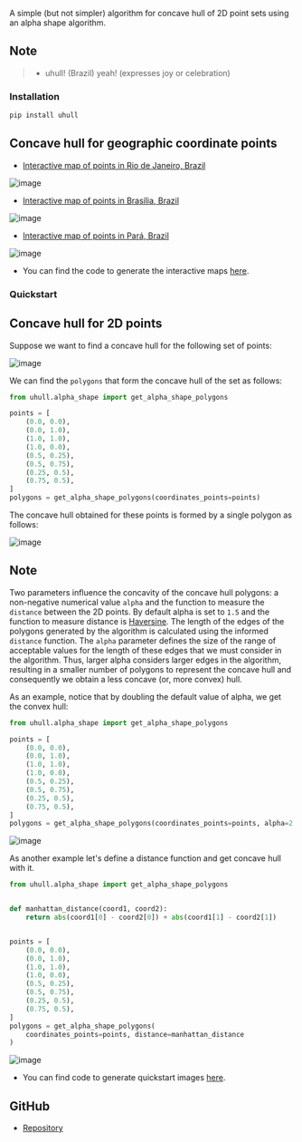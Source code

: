 A simple (but not simpler) algorithm for concave hull of 2D point sets
using an alpha shape algorithm.

Note
----

> -   uhull! (Brazil) yeah! (expresses joy or celebration)

### Installation

```bash
pip install uhull
```

Concave hull for geographic coordinate points
---------------------------------------------

-   [Interactive map of points in Rio de Janeiro, Brazil](data/maps/points_rio_de_janeiro_brazil.html)

![image](data/img/points_rio_de_janeiro_brazil.png)

-   [Interactive map of points in Brasília, Brazil](data/maps/points_brasilia_brazil.html)

![image](data/img/points_brasilia_brazil.png)

-   [Interactive map of points in Pará, Brazil](data/maps/points_para_brazil.html)

![image](data/img/points_para_brazil.png)

-   You can find the code to generate the interactive maps
    [here](data/ipynb/concave_hull_geographic_coordinates.ipynb).

### Quickstart

Concave hull for 2D points
--------------------------

Suppose we want to find a concave hull for the following set of points:

![image](data/img/set_of_points.png)

We can find the `polygons` that form the concave hull of the set as
follows:

```python
from uhull.alpha_shape import get_alpha_shape_polygons

points = [
    (0.0, 0.0),
    (0.0, 1.0),
    (1.0, 1.0),
    (1.0, 0.0),
    (0.5, 0.25),
    (0.5, 0.75),
    (0.25, 0.5),
    (0.75, 0.5),
]
polygons = get_alpha_shape_polygons(coordinates_points=points)
```

The concave hull obtained for these points is formed by a single polygon
as follows:

![image](data/img/concave_hull_points_set.png)

Note
----

Two parameters influence the concavity of the concave hull polygons: a
non-negative numerical value `alpha` and the function to measure the
`distance` between the 2D points. By default alpha is set to `1.5` and
the function to measure distance is
[Haversine](https://en.wikipedia.org/wiki/Haversine_formula). The length
of the edges of the polygons generated by the algorithm is calculated
using the informed `distance` function. The `alpha` parameter defines
the size of the range of acceptable values for the length of these edges
that we must consider in the algorithm. Thus, larger alpha considers
larger edges in the algorithm, resulting in a smaller number of polygons
to represent the concave hull and consequently we obtain a less concave
(or, more convex) hull.

As an example, notice that by doubling the default value of alpha, we
get the convex hull:

```python
from uhull.alpha_shape import get_alpha_shape_polygons

points = [
    (0.0, 0.0),
    (0.0, 1.0),
    (1.0, 1.0),
    (1.0, 0.0),
    (0.5, 0.25),
    (0.5, 0.75),
    (0.25, 0.5),
    (0.75, 0.5),
]
polygons = get_alpha_shape_polygons(coordinates_points=points, alpha=2 * 1.5)
```

![image](data/img/concave_hull_doubling_default_alpha_value.png)

As another example let\'s define a distance function and get concave
hull with it.

```python
from uhull.alpha_shape import get_alpha_shape_polygons


def manhattan_distance(coord1, coord2):
    return abs(coord1[0] - coord2[0]) + abs(coord1[1] - coord2[1])


points = [
    (0.0, 0.0),
    (0.0, 1.0),
    (1.0, 1.0),
    (1.0, 0.0),
    (0.5, 0.25),
    (0.5, 0.75),
    (0.25, 0.5),
    (0.75, 0.5),
]
polygons = get_alpha_shape_polygons(
    coordinates_points=points, distance=manhattan_distance
)
```

![image](data/img/concave_hull_with_manhattan_distance.png)

-   You can find code to generate quickstart images
    [here](data/ipynb/quickstart.ipynb).


GitHub
----

* [Repository](https://github.com/luanleonardo/uhull)
